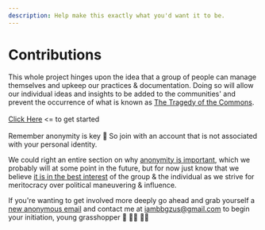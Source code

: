 ```yaml
---
description: Help make this exactly what you'd want it to be.
---
```


# Contributions

This whole project hinges upon the idea that a group of people can manage themselves and upkeep our practices & documentation.  Doing so will allow our individual ideas and insights to be added to the communities' and prevent the occurrence of what is known as [The Tragedy of the Commons](https://en.wikipedia.org/wiki/Tragedy\_of\_the\_commons).\
\
[Click Here](https://app.gitbook.com/invite/re8wgNo8uQ2Hee0uWN3B/xltfzHMAQTK9uWWkFKq5) <= to get started\
\
Remember anonymity is key 🔐 So join with an account that is not associated with your personal identity.&#x20;

We could right an entire section on why [anonymity is important](https://epic.org/issues/democracy-free-speech/anonymity/), which we probably will at some point in the future, but for now just know that we believe [it is in the best interest](https://groups.csail.mit.edu/mac/classes/6.805/student-papers/fall95-papers/rigby-anonymity.html) of the group & the individual as we strive for meritocracy over political maneuvering & influence.

If you're wanting to get involved more deeply go ahead and grab yourself a [new anonymous email](https://proton.me/mail) and contact me at [iambbgzus@gmail.com](https://app.gitbook.com/u/6RRXWckItVSXvYJap4IakwE79FI3) to begin your initiation, young grasshopper 🥋 🙇🏼 🥷🏻
